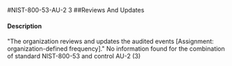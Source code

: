 #NIST-800-53-AU-2 3
##Reviews And Updates
#### Description
"The organization reviews and updates the audited events [Assignment: organization-defined frequency]."
No information found for the combination of standard NIST-800-53 and control AU-2 (3)
